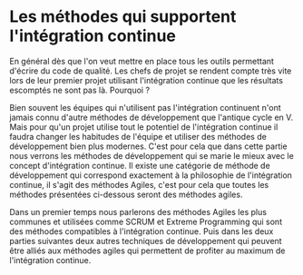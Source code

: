 # Les méthodes qui supportent l'intégration continue

En général dès que l'on veut mettre en place tous les outils permettant d'écrire du code de qualité. Les chefs de projet se rendent compte très vite lors de leur premier projet utilisant l'intégration continue que les résultats escomptés ne sont pas là. Pourquoi ?

Bien souvent les équipes qui n'utilisent pas l'intégration continuent n'ont jamais connu d'autre méthodes de développement que l'antique cycle en V. Mais pour qu'un projet utilise tout le potentiel de l'intégration continue il faudra changer les habitudes de l'équipe et utiliser des méthodes de développement bien plus modernes. C'est pour cela que dans cette partie nous verrons les méthodes de développement qui se marie le mieux avec le concept d'intégration continue. Il existe une catégorie de méthode de développement qui correspond exactement à la philosophie de l'intégration continue, il s'agit des méthodes Agiles, c'est pour cela que toutes les méthodes présentées ci-dessous seront des méthodes agiles.

Dans un premier temps nous parlerons des méthodes Agiles les plus communes et utilisées comme SCRUM et Extreme Programming qui sont des méthodes compatibles à l'intégration continue. Puis dans les deux parties suivantes deux autres techniques de développement qui peuvent être alliés aux méthodes agiles qui permettent de profiter au maximum de l'intégration continue. 
